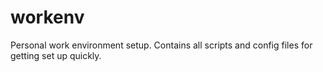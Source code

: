 # workenv
Personal work environment setup. Contains all scripts and config files for getting set up quickly.
